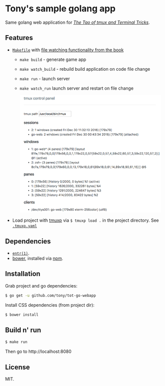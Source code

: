 # Tony's sample golang app

Same golang web application for [*The Tao of tmux and Terminal Tricks*](https://leanpub.com/the-tao-of-tmux/read).

## Features

* [`Makefile`](https://en.wikipedia.org/wiki/Makefile) with [file watching functionality from the
  book](https://leanpub.com/the-tao-of-tmux/read#leanpub-auto-file-watching)

  * `make build` - generate game app
  * `make watch_build` - rebuild build application on code file change
  * `make run` - launch server
  * `make watch_run` launch server and restart on file change

    ![screenshot](resources/screenshot.png)

* Load project with [tmuxp](https://tmuxp.git-pull.com) via `$ tmuxp load .` in
  the project directory. See [`.tmuxp.yaml`](.tmuxp.yaml)

## Dependencies

- [`entr(1)`](http://entrproject.org/).
- [bower](https://bower.io/#install-bower), installed via [npm](https://nodejs.org/en/).

## Installation

Grab project and go dependencies:

```bash
$ go get -u github.com/tony/tot-go-webapp
```

Install CSS dependencies (from project dir):

```bash
$ bower install
```

## Build n' run

```bash
$ make run
```

Then go to http://localhost:8080

## License

MIT.
